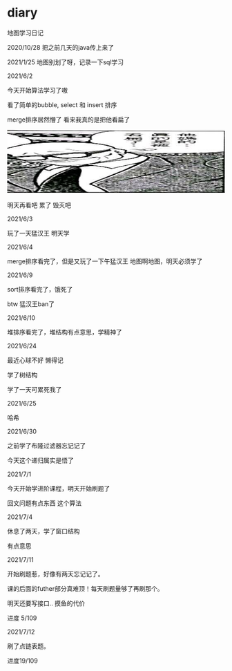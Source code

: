 # diary
地图学习日记

2020/10/28
把之前几天的java传上来了

2021/1/25
地图别划了呀，记录一下sql学习

2021/6/2

今天开始算法学习了嗷

看了简单的bubble, select 和 insert 排序

merge排序居然懵了 看来我真的是把他看扁了

![1622645212(1)-1622645238359](assets/1622645212(1)-1622645238359.jpg)

明天再看吧 累了 毁灭吧

2021/6/3

玩了一天猛汉王 明天学

2021/6/4 

merge排序看完了，但是又玩了一下午猛汉王
地图啊地图，明天必须学了



2021/6/9

sort排序看完了，饿死了

btw 猛汉王ban了



2021/6/10

堆排序看完了，堆结构有点意思，学精神了



2021/6/24

最近心球不好 懒得记

学了树结构

学了一天可累死我了



2021/6/25

哈希



2021/6/30

之前学了布隆过滤器忘记记了

今天这个递归属实是悟了



2021/7/1

今天开始学进阶课程，明天开始刷题了

回文问题有点东西 这个算法



2021/7/4

休息了两天，学了窗口结构

有点意思



2021/7/11

开始刷题惹，好像有两天忘记记了。

课的后面的futher部分真难顶！每天刷题量够了再刷那个。

明天还要写接口.. 摸鱼的代价

进度 5/109



2021/7/12

刷了点链表题。

进度19/109

